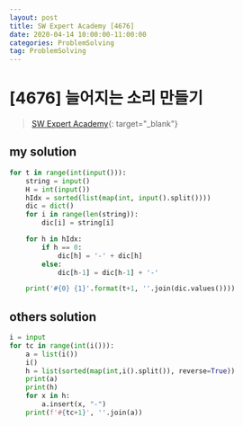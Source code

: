 ```yaml
---
layout: post
title: SW Expert Academy [4676]
date: 2020-04-14 10:00:00-11:00:00
categories: ProblemSolving
tag: ProblemSolving
---
```


# [4676] 늘어지는 소리 만들기
> [SW Expert Academy](https://swexpertacademy.com/main/main.do){: target="_blank"}

## my solution
```python
for t in range(int(input())):
    string = input()
    H = int(input())
    hIdx = sorted(list(map(int, input().split())))
    dic = dict()
    for i in range(len(string)):
        dic[i] = string[i]

    for h in hIdx:
        if h == 0:
            dic[h] = '-' + dic[h]
        else:
            dic[h-1] = dic[h-1] + '-'

    print('#{0} {1}'.format(t+1, ''.join(dic.values())))
```

## others solution
```python
i = input
for tc in range(int(i())):
    a = list(i())
    i()
    h = list(sorted(map(int,i().split()), reverse=True))
    print(a)
    print(h)
    for x in h:
        a.insert(x, "-")
    print(f'#{tc+1}', ''.join(a))
```
